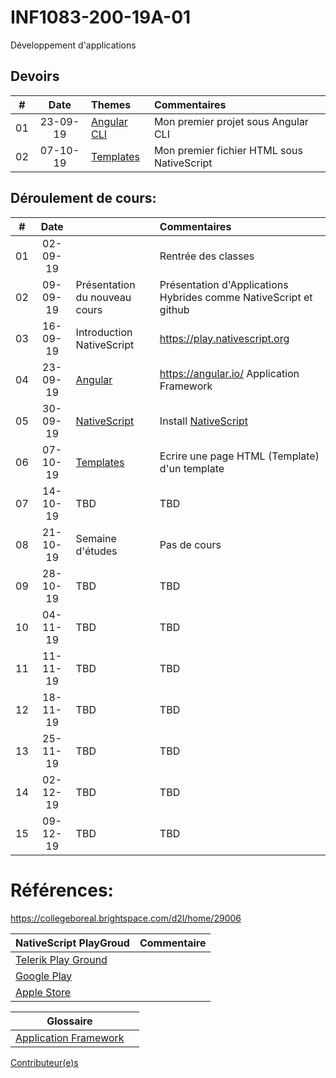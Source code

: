 # INF1083-200-19A-01
Développement d'applications


## Devoirs

|# | Date   | Themes                                              |     Commentaires                                                   |
|--|:------:|:----------------------------------------------------|:-------------------------------------------------------------------|
|01|23-09-19| [Angular CLI](0.Angular/README.md#participation)    | Mon premier projet sous Angular CLI            |
|02|07-10-19| [Templates](2.Templates/README.md#participation)    | Mon premier fichier HTML sous NativeScript   |                                                  



## Déroulement de cours:

|# | Date   |                                                     |     Commentaires                                                     |
|--|:------:|:----------------------------------------------------|:---------------------------------------------------------------------|
|01|02-09-19|                                                     | Rentrée des classes                                                  |
|02|09-09-19| Présentation du nouveau cours                       | Présentation d'Applications Hybrides comme NativeScript et github    |
|03|16-09-19| Introduction NativeScript                           | https://play.nativescript.org                                        |
|04|23-09-19| [Angular](0.Angular/README.md)                      | https://angular.io/ Application Framework                           |
|05|30-09-19| [NativeScript](1.tns)                               | Install [NativeScript](N.NativeScript)                                                     |
|06|07-10-19| [Templates](2.Templates)                            | Ecrire une page HTML (Template) d'un template                                                                  |
|07|14-10-19| TBD                                                 | TBD                                                                  |
|08|21-10-19| Semaine d'études                                    | Pas de cours                                                         |
|09|28-10-19| TBD                                                 | TBD                                                                  |
|10|04-11-19| TBD                                                 | TBD                                                                  |
|11|11-11-19| TBD                                                 | TBD                                                                  |
|12|18-11-19| TBD                                                 | TBD                                                                  |
|13|25-11-19| TBD                                                 | TBD                                                                  |
|14|02-12-19| TBD                                                 | TBD                                                                  |
|15|09-12-19| TBD                                                 | TBD                                                                  |


# Références:

https://collegeboreal.brightspace.com/d2l/home/29006

|  NativeScript PlayGroud                                                            |  Commentaire                              |
|------------------------------------------------------------------------------------|-------------------------------------------|
| [Telerik Play Ground](https://play.nativescript.org)                                |                                           |   
| [Google Play](https://play.google.com/store/apps/details?id=org.nativescript.play) |                                           |
| [Apple Store](https://apps.apple.com/ca/app/nativescript-playground/id1263543946)  |                                           |


|                              Glossaire                                                    |                                      |
|-------------------------------------------------------------------------------------------|--------------------------------------|
| [Application Framework](https://www.techopedia.com/definition/6005/application-framework) |                                      |


[Contributeur(e)s](../../graphs/contributors)

